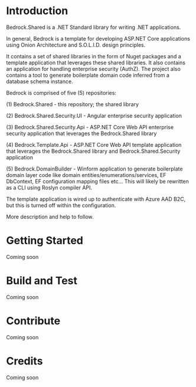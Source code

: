 # Introduction
Bedrock.Shared is a .NET Standard library for writing .NET applications.

In general, Bedrock is a template for developing ASP.NET Core applications using Onion Architecture and S.O.L.I.D. design principles.

It contains a set of shared libraries in the form of Nuget packages and a template application that leverages these shared libraries.  It also contains an application for handling enterprise security (AuthZ).  The project also contains a tool to generate boilerplate domain code inferred from a database schema instance. 

Bedrock is comprised of five (5) repositories:

(1)  Bedrock.Shared -  this repository; the shared library

(2)  Bedrock.Shared.Security.UI -  Angular enterprise security application

(3)  Bedrock.Shared.Security.Api -  ASP.NET Core Web API enterprise security application that leverages the Bedrock.Shared library

(4)  Bedrock.Template.Api -  ASP.NET Core Web API template application that leverages the Bedrock.Shared library and Bedrock.Shared.Security application

(5)  Bedrock.DomainBuilder - Winform application to generate boilerplate domain layer code like domain entities/enumerations/services, EF DbContext, EF configuration mapping files etc...  This will likely be rewritten as a CLI using Roslyn compiler API.

The template application is wired up to authenticate with Azure AAD B2C, but this is turned off within the configuration.

More description and help to follow.

# Getting Started
Coming soon

# Build and Test
Coming soon

# Contribute
Coming soon

# Credits
Coming soon
